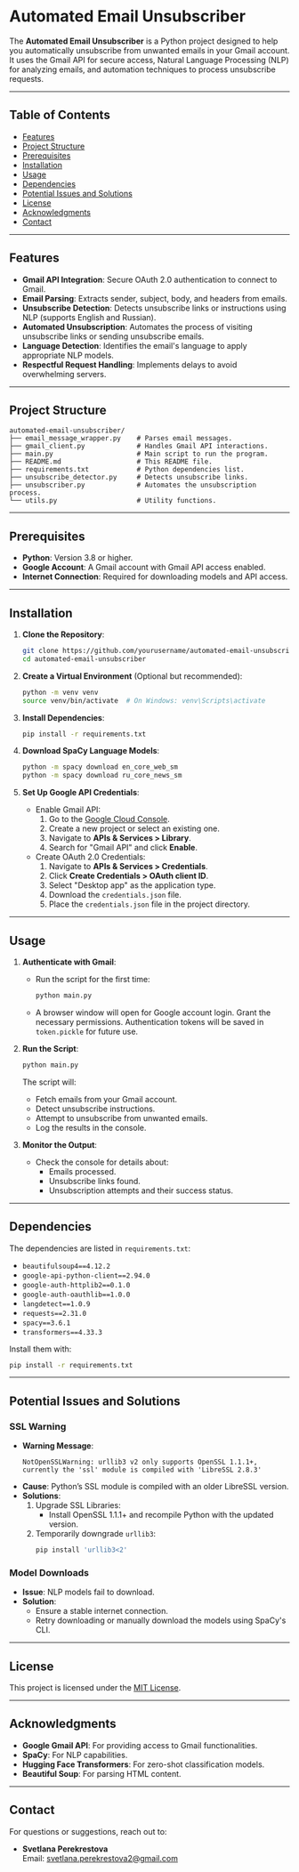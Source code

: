 # Automated Email Unsubscriber

The **Automated Email Unsubscriber** is a Python project designed to help you automatically unsubscribe from unwanted emails in your Gmail account. It uses the Gmail API for secure access, Natural Language Processing (NLP) for analyzing emails, and automation techniques to process unsubscribe requests.

---

## Table of Contents
- [Features](#features)
- [Project Structure](#project-structure)
- [Prerequisites](#prerequisites)
- [Installation](#installation)
- [Usage](#usage)
- [Dependencies](#dependencies)
- [Potential Issues and Solutions](#potential-issues-and-solutions)
- [License](#license)
- [Acknowledgments](#acknowledgments)
- [Contact](#contact)

---

## Features
- **Gmail API Integration**: Secure OAuth 2.0 authentication to connect to Gmail.
- **Email Parsing**: Extracts sender, subject, body, and headers from emails.
- **Unsubscribe Detection**: Detects unsubscribe links or instructions using NLP (supports English and Russian).
- **Automated Unsubscription**: Automates the process of visiting unsubscribe links or sending unsubscribe emails.
- **Language Detection**: Identifies the email's language to apply appropriate NLP models.
- **Respectful Request Handling**: Implements delays to avoid overwhelming servers.

---

## Project Structure
```
automated-email-unsubscriber/
├── email_message_wrapper.py    # Parses email messages.
├── gmail_client.py             # Handles Gmail API interactions.
├── main.py                     # Main script to run the program.
├── README.md                   # This README file.
├── requirements.txt            # Python dependencies list.
├── unsubscribe_detector.py     # Detects unsubscribe links.
├── unsubscriber.py             # Automates the unsubscription process.
└── utils.py                    # Utility functions.
```

---

## Prerequisites
- **Python**: Version 3.8 or higher.
- **Google Account**: A Gmail account with Gmail API access enabled.
- **Internet Connection**: Required for downloading models and API access.

---

## Installation
1. **Clone the Repository**:
    ```bash
    git clone https://github.com/yourusername/automated-email-unsubscriber.git
    cd automated-email-unsubscriber
    ```

2. **Create a Virtual Environment** (Optional but recommended):
    ```bash
    python -m venv venv
    source venv/bin/activate  # On Windows: venv\Scripts\activate
    ```

3. **Install Dependencies**:
    ```bash
    pip install -r requirements.txt
    ```

4. **Download SpaCy Language Models**:
    ```bash
    python -m spacy download en_core_web_sm
    python -m spacy download ru_core_news_sm
    ```

5. **Set Up Google API Credentials**:
    - Enable Gmail API:
        1. Go to the [Google Cloud Console](https://console.cloud.google.com).
        2. Create a new project or select an existing one.
        3. Navigate to **APIs & Services > Library**.
        4. Search for "Gmail API" and click **Enable**.
    - Create OAuth 2.0 Credentials:
        1. Navigate to **APIs & Services > Credentials**.
        2. Click **Create Credentials > OAuth client ID**.
        3. Select "Desktop app" as the application type.
        4. Download the `credentials.json` file.
        5. Place the `credentials.json` file in the project directory.

---

## Usage
1. **Authenticate with Gmail**:
    - Run the script for the first time:
      ```bash
      python main.py
      ```
    - A browser window will open for Google account login. Grant the necessary permissions. Authentication tokens will be saved in `token.pickle` for future use.

2. **Run the Script**:
    ```bash
    python main.py
    ```
    The script will:
    - Fetch emails from your Gmail account.
    - Detect unsubscribe instructions.
    - Attempt to unsubscribe from unwanted emails.
    - Log the results in the console.

3. **Monitor the Output**:
    - Check the console for details about:
        - Emails processed.
        - Unsubscribe links found.
        - Unsubscription attempts and their success status.

---

## Dependencies
The dependencies are listed in `requirements.txt`:
- `beautifulsoup4==4.12.2`
- `google-api-python-client==2.94.0`
- `google-auth-httplib2==0.1.0`
- `google-auth-oauthlib==1.0.0`
- `langdetect==1.0.9`
- `requests==2.31.0`
- `spacy==3.6.1`
- `transformers==4.33.3`

Install them with:
```bash
pip install -r requirements.txt
```

---

## Potential Issues and Solutions

### SSL Warning
- **Warning Message**:
  ```
  NotOpenSSLWarning: urllib3 v2 only supports OpenSSL 1.1.1+, currently the 'ssl' module is compiled with 'LibreSSL 2.8.3'
  ```
- **Cause**: Python’s SSL module is compiled with an older LibreSSL version.
- **Solutions**:
    1. Upgrade SSL Libraries:
        - Install OpenSSL 1.1.1+ and recompile Python with the updated version.
    2. Temporarily downgrade `urllib3`:
        ```bash
        pip install 'urllib3<2'
        ```

### Model Downloads
- **Issue**: NLP models fail to download.
- **Solution**:
    - Ensure a stable internet connection.
    - Retry downloading or manually download the models using SpaCy's CLI.

---

## License
This project is licensed under the [MIT License](LICENSE).

---

## Acknowledgments
- **Google Gmail API**: For providing access to Gmail functionalities.
- **SpaCy**: For NLP capabilities.
- **Hugging Face Transformers**: For zero-shot classification models.
- **Beautiful Soup**: For parsing HTML content.

---

## Contact
For questions or suggestions, reach out to:
- **Svetlana Perekrestova**  
  Email: [svetlana.perekrestova2@gmail.com](mailto:svetlana.perekrestova2@gmail.com)
